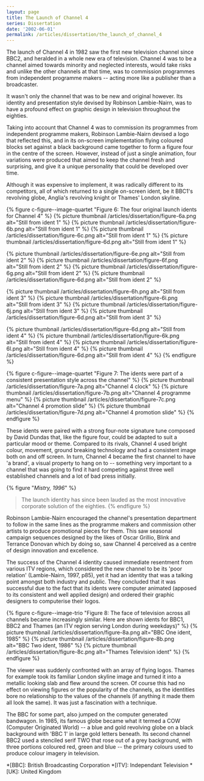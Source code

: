 ```yaml
---
layout: page
title: The Launch of Channel 4
series: Dissertation
date: '2002-06-01'
permalink: /articles/dissertation/the_launch_of_channel_4
---
```

The launch of Channel 4 in 1982 saw the first new television channel since BBC2, and heralded in a whole new era of television. Channel 4 was to be a channel aimed towards minority and neglected interests, would take risks and unlike the other channels at that time, was to commission programmes from independent programme makers -- acting more like a publisher than a broadcaster.

It wasn't only the channel that was to be new and original however. Its identity and presentation style devised by Robinson Lambie-Nairn, was to have a profound effect on graphic design in television throughout the eighties.

Taking into account that Channel 4 was to commission its programmes from independent programme makers, Robinson Lambie-Nairn devised a logo that reflected this, and in its on-screen implementation flying coloured blocks set against a black background came together to form a figure four in the centre of the screen. However, instead of just a single animation, four variations were produced that aimed to keep the channel fresh and surprising, and give it a unique personality that could be developed over time.

Although it was expensive to implement, it was radically different to its competitors, all of which returned to a single on-screen ident, be it BBC1's revolving globe, Anglia's revolving knight or Thames' London skyline.

{% figure c-figure--image-quartet "Figure 6: The four original launch idents for Channel 4" %}
{% picture thumbnail /articles/dissertation/figure-6a.png alt="Still from ident 1" %}
{% picture thumbnail /articles/dissertation/figure-6b.png alt="Still from ident 1" %}
{% picture thumbnail /articles/dissertation/figure-6c.png alt="Still from ident 1" %}
{% picture thumbnail /articles/dissertation/figure-6d.png alt="Still from ident 1" %}

{% picture thumbnail /articles/dissertation/figure-6e.png alt="Still from ident 2" %}
{% picture thumbnail /articles/dissertation/figure-6f.png alt="Still from ident 2" %}
{% picture thumbnail /articles/dissertation/figure-6g.png alt="Still from ident 2" %}
{% picture thumbnail /articles/dissertation/figure-6d.png alt="Still from ident 2" %}

{% picture thumbnail /articles/dissertation/figure-6h.png alt="Still from ident 3" %}
{% picture thumbnail /articles/dissertation/figure-6i.png alt="Still from ident 3" %}
{% picture thumbnail /articles/dissertation/figure-6j.png alt="Still from ident 3" %}
{% picture thumbnail /articles/dissertation/figure-6d.png alt="Still from ident 3" %}

{% picture thumbnail /articles/dissertation/figure-6d.png alt="Still from ident 4" %}
{% picture thumbnail /articles/dissertation/figure-6k.png alt="Still from ident 4" %}
{% picture thumbnail /articles/dissertation/figure-6l.png alt="Still from ident 4" %}
{% picture thumbnail /articles/dissertation/figure-6d.png alt="Still from ident 4" %}
{% endfigure %}

{% figure c-figure--image-quartet "Figure 7: The idents were part of a consistent presentation style across the channel" %}
{% picture thumbnail /articles/dissertation/figure-7a.png alt="Channel 4 clock" %}
{% picture thumbnail /articles/dissertation/figure-7b.png alt="Channel 4 programme menu" %}
{% picture thumbnail /articles/dissertation/figure-7c.png alt="Channel 4 promotion slide" %}
{% picture thumbnail /articles/dissertation/figure-7d.png alt="Channel 4 promotion slide" %}
{% endfigure %}

These idents were paired with a strong four-note signature tune composed by David Dundas that, like the figure four, could be adapted to suit a particular mood or theme. Compared to its rivals, Channel 4 used bright colour, movement, ground breaking technology and had a consistent image both on and off screen. In turn, Channel 4 became the first channel to have 'a brand', a visual property to hang on to -- something very important to a channel that was going to find it hard competing against three well established channels and a lot of bad press initially.

{% figure "<cite>Mistry, 1996</cite>" %}
> The launch identity has since been lauded as the most innovative corporate solution of the eighties.
{% endfigure %}

Robinson Lambie-Nairn encouraged the channel's presentation department to follow in the same lines as the programme makers and commission other artists to produce promotional pieces for them. This saw seasonal campaign sequences designed by the likes of Oscar Grillio, Blink and Terrance Donovan which by doing so, saw Channel 4 perceived as a centre of design innovation and excellence.

The success of the Channel 4 identity caused immediate resentment from various ITV regions, which considered the new channel to be its 'poor relation' (Lambie-Nairn, 1997, p85), yet it had an identity that was a talking point amongst both industry and public. They concluded that it was successful due to the fact that its idents were computer animated (apposed to its consistent and well applied design) and ordered their graphic designers to computerise their logos.

{% figure c-figure--image-trio "Figure 8: The face of television across all channels became increasingly similar. Here are shown idents for BBC1, BBC2 and Thames (an ITV region serving London during weekdays)" %}
{% picture thumbnail /articles/dissertation/figure-8a.png alt="BBC One ident, 1985" %}
{% picture thumbnail /articles/dissertation/figure-8b.png alt="BBC Two ident, 1986" %}
{% picture thumbnail /articles/dissertation/figure-8c.png alt="Thames Television ident" %}
{% endfigure %}

The viewer was suddenly confronted with an array of flying logos. Thames for example took its familiar London skyline image and turned it into a metallic looking slab and flew around the screen. Of course this had no effect on viewing figures or the popularity of the channels, as the identities bore no relationship to the values of the channels (if anything it made them all look the same). It was just a fascination with a technique.

The BBC for some part, also jumped on the computer generated bandwagon. In 1985, its famous globe became what it termed a COW (Computer Originated World) -- a blue and gold revolving globe on a black background with 'BBC 1' in large gold letters beneath. Its second channel BBC2 used a stenciled serif TWO that rose out of a grey background, with three portions coloured red, green and blue -- the primary colours used to produce colour imagery in television.

*[BBC]: British Broadcasting Corporation
*[ITV]: Independant Television
*[UK]: United Kingdom

